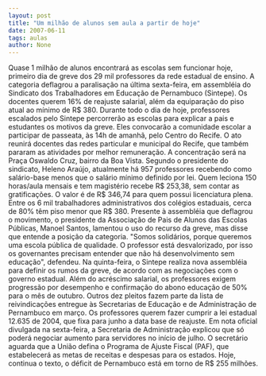 ```yaml
---
layout: post
title: "Um milhão de alunos sem aula a partir de hoje"
date: 2007-06-11
tags: aulas
author: None
---
```


Quase 1 milh&atilde;o de alunos encontrar&aacute; as escolas sem funcionar hoje, primeiro dia de greve dos 29 mil professores da rede estadual de ensino. A categoria deflagrou a paralisa&ccedil;&atilde;o na &uacute;ltima sexta-feira, em assembl&eacute;ia do Sindicato dos Trabalhadores em Educa&ccedil;&atilde;o de Pernambuco (Sintepe). Os docentes querem 16% de reajuste salarial, al&eacute;m da equipara&ccedil;&atilde;o do piso atual ao m&iacute;nimo de R$ 380. 
Durante todo o dia de hoje, professores escalados pelo Sintepe percorrer&atilde;o as escolas para explicar a pais e estudantes os motivos da greve. Eles convocar&atilde;o a comunidade escolar a participar de passeata, &agrave;s 14h de amanh&atilde;, pelo Centro do Recife. O ato reunir&aacute; docentes das redes particular e municipal do Recife, que tamb&eacute;m pararam as atividades por melhor remunera&ccedil;&atilde;o. A concentra&ccedil;&atilde;o ser&aacute; na Pra&ccedil;a Oswaldo Cruz, bairro da Boa Vista. 
Segundo o presidente do sindicato, Heleno Ara&uacute;jo, atualmente h&aacute; 957 professores recebendo como sal&aacute;rio-base menos que o sal&aacute;rio m&iacute;nimo definido por lei. Quem leciona 150 horas/aula mensais e tem magist&eacute;rio recebe R$ 253,38, sem contar as gratifica&ccedil;&otilde;es. O valor &eacute; de R$ 346,74 para quem possui licenciatura plena. Entre os 6 mil trabalhadores administrativos dos col&eacute;gios estaduais, cerca de 80% t&ecirc;m piso menor que R$ 380. 
Presente &agrave; assembl&eacute;ia que deflagrou o movimento, o presidente da Associa&ccedil;&atilde;o de Pais de Alunos das Escolas P&uacute;blicas, Manoel Santos, lamentou o uso do recurso da greve, mas disse que entende a posi&ccedil;&atilde;o da categoria. &quot;Somos solid&aacute;rios, porque queremos uma escola p&uacute;blica de qualidade. O professor est&aacute; desvalorizado, por isso os governantes precisam entender que n&atilde;o h&aacute; desenvolvimento sem educa&ccedil;&atilde;o&quot;, defendeu. 
Na quinta-feira, o Sintepe realiza nova assembl&eacute;ia para definir os rumos da greve, de acordo com as negocia&ccedil;&otilde;es com o governo estadual. Al&eacute;m do acr&eacute;scimo salarial, os professores exigem progress&atilde;o por desempenho e confirma&ccedil;&atilde;o do abono educa&ccedil;&atilde;o de 50% para o m&ecirc;s de outubro. Outros dez pleitos fazem parte da lista de reivindica&ccedil;&otilde;es entregue &agrave;s Secretarias de Educa&ccedil;&atilde;o e de Administra&ccedil;&atilde;o de Pernambuco em mar&ccedil;o. 
Os professores querem fazer cumprir a lei estadual 12.635 de 2004, que fixa para junho a data base de reajuste. Em nota oficial divulgada na sexta-feira, a Secretaria de Administra&ccedil;&atilde;o explicou que s&oacute; poder&aacute; negociar aumento para servidores no in&iacute;cio de julho. O secret&aacute;rio aguarda que a Uni&atilde;o defina o Programa de Ajuste Fiscal (PAF), que estabelecer&aacute; as metas de receitas e despesas para os estados. Hoje, continua o texto, o d&eacute;ficit de Pernambuco est&aacute; em torno de R$ 255 milh&otilde;es. 
 